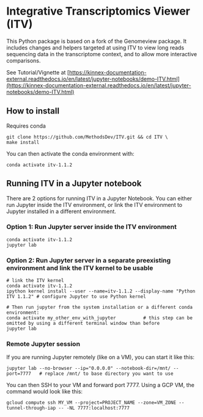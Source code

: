 # Integrative Transcriptomics Viewer (ITV)

This Python package is based on a fork of the Genomeview package. It includes changes and helpers targeted at using ITV to view long reads sequencing data in the transcriptome context, and to allow more interactive comparisons.

See Tutorial/Vignette at [https://kinnex-documentation-external.readthedocs.io/en/latest/jupyter-notebooks/demo-ITV.html](https://kinnex-documentation-external.readthedocs.io/en/latest/jupyter-notebooks/demo-ITV.html)

## How to install

Requires conda

```
git clone https://github.com/MethodsDev/ITV.git && cd ITV \
make install
```

You can then activate the conda environment with:
```
conda activate itv-1.1.2
```


## Running ITV in a Jupyter notebook

There are 2 options for running ITV in a Jupyter Notebook. You can either run Jupyter inside the ITV environment, or link the ITV environment to Jupyter installed in a different environment.

### Option 1: Run Jupyter server inside the ITV environment

```
conda activate itv-1.1.2 
jupyter lab
```

### Option 2: Run Jupyter server in a separate preexisting environment and link the ITV kernel to be usable

```
# link the ITV kernel
conda activate itv-1.1.2
ipython kernel install --user --name=itv-1.1.2 --display-name "Python ITV 1.1.2" # configure Jupyter to use Python kernel

# Then run jupyter from the system installation or a different conda environment:
conda activate my_other_env_with_jupyter          # this step can be omitted by using a different terminal window than before
jupyter lab
```

### Remote Jupyter session
If you are running Jupyter remotely (like on a VM), you can start it like this:
```
jupyter lab --no-browser --ip="0.0.0.0" --notebook-dir=/mnt/ --port=7777   # replace /mnt/ to base directory you want to use
```

You can then SSH to your VM and forward port 7777. Using a GCP VM, the command would look like this:
```
gcloud compute ssh MY_VM --project=PROJECT_NAME --zone=VM_ZONE --tunnel-through-iap -- -NL 7777:localhost:7777
```
